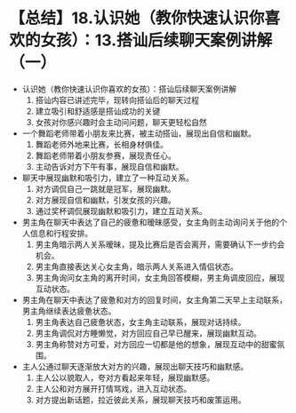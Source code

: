 # 【总结】18.认识她（教你快速认识你喜欢的女孩）：13.搭讪后续聊天案例讲解（一）

-   认识她（教你快速认识你喜欢的女孩）：搭讪后续聊天案例讲解
    1.  搭讪内容已讲述完毕，现转向搭讪后的聊天过程
    2.  建立吸引和舒适感是搭讪成功的关键
    3.  女孩对你感兴趣时会主动问问题，聊天更轻松自然
-   一个舞蹈老师带着小朋友来比赛，被主动搭讪，展现出自信和幽默。
    1.  舞蹈老师外地来比赛，长相身材俱佳。
    2.  舞蹈老师带着小朋友参赛，展现责任心。
    3.  主动告诉对方下午有事，展现自信和幽默。
-   聊天中展现幽默和吸引力，建立了一种互动关系。
    1.  对方调侃自己一跳就是冠军，展现幽默。
    2.  对方展现自信和幽默，引发女孩的兴趣。
    3.  通过奖杯调侃展现幽默和吸引力，建立互动关系。
-   男主角在聊天中表达了自己的疲惫和暧昧感受，女主角则主动询问关于他的个人信息和行程安排。
    1.  男主角暗示两人关系暧昧，提及比赛后是否会离开，需要确认下一步约会机会。
    2.  男主角直接表达关心女主角，暗示两人关系进入情侣状态。
    3.  男主角询问女主角的离开时间，女主角回答模糊，男主角调皮回应，展现互动状态。
-   男主角在聊天中表达了疲惫和对方的回复时间，女主角第二天早上主动联系，男主角继续表达疲惫状态。
    1.  男主角表达自己疲惫状态，女主角主动联系，展现对话持续。
    2.  男主角调侃对方睡懒觉，对方回应自己早已醒来，展现幽默互动。
    3.  男主角称赞对方可爱，对方回应一切都是他的想象，展现互动中的甜蜜氛围。
-   主人公通过聊天逐渐放大对方的兴趣，展现出聊天技巧和幽默感。
    1.  主人公以貌取人，夸对方看起来年轻，展现幽默感。
    2.  主人公和对方展开打情骂戏，进入互动状态。
    3.  对方提出新话题，拉近彼此关系，展现聊天技巧和废策运用。
